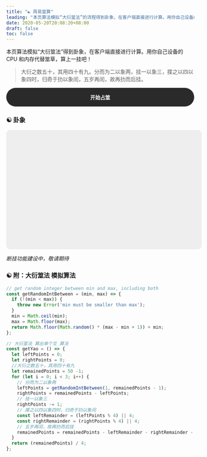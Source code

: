```yaml
---
title: "☯️ 周易筮算"
leading: "本页算法模拟“大衍筮法”的流程得到卦象，在客户端直接进行计算。用你自己设备的 CPU 和内存代替筮草，算上一挂吧！"
date: 2020-05-20T20:08:20+08:00
draft: false
toc: false
---
```


本页算法模拟“大衍筮法”得到卦象，在客户端直接进行计算。用你自己设备的 CPU 和内存代替筮草，算上一挂吧！

> 大衍之数五十，其用四十有九。分而为二以象两，挂一以象三，揲之以四以象四时，归奇于扐以象闰，五岁再闰，故再扐而后挂。

<button id="TkYZTfu6n2ZEzWTE" style="height: 50px; width: 100%; outline: none; border-radius: 50px; border: none; color: #fff; background-color: #2a2a2a; font-weight: bold;" >开始占筮</button>

### ☯️ 卦象

<div id="TkYZTfu6n2ZEzWTE-result" style="width: 100%; height: 300px; background: #eee; padding: 10px; margin: 10px 0; border-radius: 10px; display: flex; flex-direction: column; align-items: center; justify-content: center;"></div>

_断挂功能建设中，敬请期待_

### ☯️ 附：大衍筮法 模拟算法

```js
// get random integer between min and max, including both
const getRandomIntBetween = (min, max) => {
  if (!(min < max)) {
    throw new Error('min must be smaller than max');
  }
  min = Math.ceil(min);
  max = Math.floor(max);
  return Math.floor(Math.random() * (max - min + 1)) + min;
};

// 大衍筮法 算出单个爻 算法
const getYao = () => {
  let leftPoints = 0;
  let rightPoints = 0;
  //大衍之数五十，其用四十有九
  let remainedPoints = 50 -1;
  for (let i = 0; i < 3; i++) {
    // 分而为二以象两
    leftPoints = getRandomIntBetween(1, remainedPoints - 1);
    rightPoints = remainedPoints - leftPoints;
    // 挂一以象三
    rightPoints -= 1;
    // 揲之以四以象四时，归奇于扐以象闰
    const leftRemainder = (leftPoints % 4) || 4;
    const rightRemainder = (rightPoints % 4) || 4;
    // 五岁再闰，故再扐而后挂
    remainedPoints = remainedPoints - leftRemainder - rightRemainder - 1;
  }
  return (remainedPoints) / 4;
};
```

<script type="text/javascript">
/****** Utils ******/

const RED_COLOR = '#e22d30';
const DARK_COLOR = '#2a2a2a';

// get random integer between min and max, including both
const getRandomIntBetween = (min, max) => {
  if (!(min < max)) {
    throw new Error('min must be smaller than max');
  }
  min = Math.ceil(min);
  max = Math.floor(max);
  return Math.floor(Math.random() * (max - min + 1)) + min;
};

// Get number from 6, 7, 8, 9
// 大衍筮法算法
const getYao = () => {
  let leftPoints = 0;
  let rightPoints = 0;
  //大衍之数五十，其用四十有九
  let remainedPoints = 50 -1;
  for (let i = 0; i < 3; i++) {
    // 分而为二以象两
    leftPoints = getRandomIntBetween(1, remainedPoints - 1);
    rightPoints = remainedPoints - leftPoints;
    // 挂一以象三
    rightPoints -= 1;
    // 揲之以四以象四时，归奇于扐以象闰
    const leftRemainder = (leftPoints % 4) || 4;
    const rightRemainder = (rightPoints % 4) || 4;
    // 五岁再闰，故再扐而后挂
    remainedPoints = remainedPoints - leftRemainder - rightRemainder - 1;
  }
  return (remainedPoints) / 4;
};

// createTextNodeWithColor
const createTextNodeWithColor = (text, color) => {
  const ele = document.createElement('h3');
  const content = document.createTextNode(text);
  ele.appendChild(content);
  ele.style.color = color;
  return ele
}

// isBig 代表老阳或者老阴
const createYao = (isYang, isBig, description) => {
  const ele = document.createElement('div');
  ele.style.cssText = "display: flex;"; 
  const yaoPatterns = [];
  if (isYang) {
    const yangPattern = document.createElement('div');
    yangPattern.style.height = '10px'
    yangPattern.style.width = '100px';
    yangPattern.style.margin = '6px';
    yangPattern.style.backgroundColor = isBig ? RED_COLOR : DARK_COLOR;
    yaoPatterns.push(yangPattern);
  } else {
    for (let i = 0; i < 2; i++) {
      const yinPattern = document.createElement('div');
      yinPattern.style.height = '10px'
      yinPattern.style.width = '44px';
      yinPattern.style.margin = '6px';
      yinPattern.style.backgroundColor = isBig ? RED_COLOR : DARK_COLOR;
      yaoPatterns.push(yinPattern);
    }
  }
  if (description) {
    const content = document.createTextNode(description);
    yaoPatterns.push(content);
    ele.style.color = isBig ? RED_COLOR : DARK_COLOR;
  }

  yaoPatterns.forEach(el => {
    ele.appendChild(el)
  })
  
  return ele
}

const getYaoPattern = (yaoNumber) => {
  const yaoPatterns = {
    6: () => createYao(false, true, '六'),
    7: () => createYao(true, false, '七'),
    8: () => createYao(false, false, '八'),
    9: () => createYao(true, true, '九'),
  };
  return yaoPatterns[yaoNumber]();
}

const sleep = m => new Promise(res => setTimeout(res, m));

const main = () => {
  const btn = document.querySelector("#TkYZTfu6n2ZEzWTE");
  const onClickFn = async () => {
    const resultBox = document.querySelector("#TkYZTfu6n2ZEzWTE-result");
    // Remove all child nodes
    while (resultBox.firstChild) {
      resultBox.removeChild(resultBox.firstChild);
    }
    resultBox.append(createTextNodeWithColor('占筮中 请稍候...', '#000'));
    await sleep(1000);
    resultBox.removeChild(resultBox.firstChild);
    const yaoPatterns = {
      6: () => createYao(false, true, '六'),
      7: () => createYao(true, false, '七'),
      8: () => createYao(false, false, '八'),
      9: () => createYao(true, true, '九'),
    };

    const results = [];
    for (let i = 0; i < 6; i ++) {
      const yao = getYao()
      results.push(yao);
      resultBox.prepend(getYaoPattern(yao));
      await sleep(500);
    }
    console.log(results);
  };
  btn.addEventListener('click', onClickFn);
}

main();

</script>
